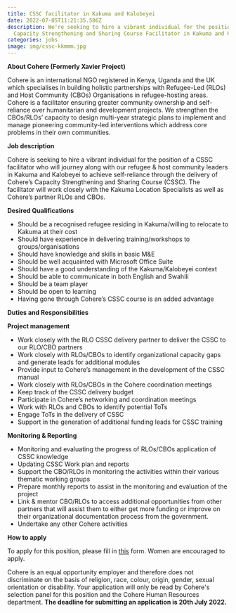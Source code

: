 ```yaml
---
title: CSSC facilitator in Kakuma and Kalobeyei
date: 2022-07-05T11:21:35.586Z
description: We're seeking to hire a vibrant individual for the position of
  Capacity Strengthening and Sharing Course Facilitator in Kakuma and Kalobeyei.
categories: jobs
image: img/cssc-kkmmm.jpg
---
```

**About Cohere (Formerly Xavier Project)**

Cohere is an international NGO registered in Kenya, Uganda and the UK which specialises in building holistic partnerships with Refugee-Led (RLOs) and Host Community (CBOs) Organisations in refugee-hosting areas. Cohere is a facilitator ensuring greater community ownership and self-reliance over humanitarian and development projects. We strengthen the CBOs/RLOs’ capacity to design multi-year strategic plans to implement and manage pioneering community-led interventions which address core problems in their own communities.

**Job description**

Cohere is seeking to hire a vibrant individual for the position of a CSSC facilitator who will journey along with our refugee & host community leaders in Kakuma and Kalobeyei to achieve self-reliance through the delivery of Cohere’s Capacity Strengthening and Sharing Course (CSSC). The facilitator will work closely with the Kakuma Location Specialists as well as Cohere’s partner RLOs and CBOs.

**Desired Qualifications**

* Should be a recognised refugee residing in Kakuma/willing to relocate to Kakuma at their cost
* Should have experience in delivering training/workshops to groups/organisations
* Should have knowledge and skills in basic M&E
* Should be well acquainted with Microsoft Office Suite
* Should have a good understanding of the Kakuma/Kalobeyei context
* Should be able to communicate in both English and Swahili
* Should be a team player
* Should be open to learning
* Having gone through Cohere’s CSSC course is an added advantage

**Duties and Responsibilities**

**Project management**

* Work closely with the RLO CSSC delivery partner to deliver the CSSC to our RLO/CBO partners 
* Work closely with RLOs/CBOs to identify organizational capacity gaps and generate leads for additional modules
* Provide input to Cohere’s management in the development of the CSSC manual
* Work closely with RLOs/CBOs in the Cohere coordination meetings
* Keep track of the CSSC delivery budget
* Participate in Cohere’s networking and coordination meetings
* Work with RLOs and CBOs to identify potential ToTs
* Engage ToTs in the delivery of CSSC
* Support in the generation of additional funding leads for CSSC training

**Monitoring & Reporting**

* Monitoring and evaluating the progress of RLOs/CBOs application of CSSC knowledge
* Updating CSSC Work plan and reports
* Support the CBO/RLOs in monitoring the activities within their various thematic working groups
* Prepare monthly reports to assist in the monitoring and evaluation of the project
* Link & mentor CBO/RLOs to access additional opportunities from other partners that will assist them to either get more funding or improve on their organizational documentation process from the government.
* Undertake any other Cohere activities 

**How to apply**

To apply for this position, please fill in [this](https://forms.gle/UmY4JAFNqoVkE8CZ8) form. Women are encouraged to apply. 

Cohere is an equal opportunity employer and therefore does not discriminate on the basis of religion, race, colour, origin, gender, sexual orientation or disability. Your application will only be read by Cohere's selection panel for this position and the Cohere Human Resources department. **The deadline for submitting an application is 20th July 2022.**